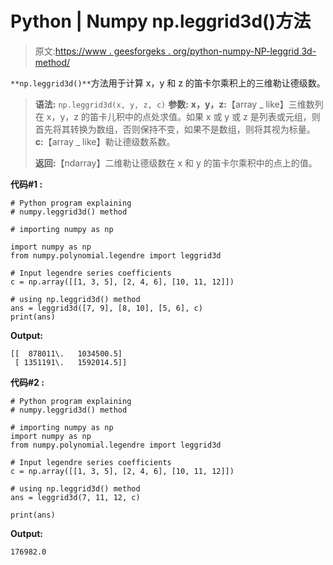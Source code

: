 # Python | Numpy np.leggrid3d()方法

> 原文:[https://www . geesforgeks . org/python-numpy-NP-leggrid 3d-method/](https://www.geeksforgeeks.org/python-numpy-np-leggrid3d-method/)

`**np.leggrid3d()**`方法用于计算 x，y 和 z 的笛卡尔乘积上的三维勒让德级数。

> **语法:** `np.leggrid3d(x, y, z, c)`
> **参数:**
> **x，y，z:**【array _ like】三维数列在 x，y，z 的笛卡儿积中的点处求值。如果 x 或 y 或 z 是列表或元组，则首先将其转换为数组，否则保持不变，如果不是数组，则将其视为标量。
> **c:**【array _ like】勒让德级数系数。
> 
> **返回:**【ndarray】二维勒让德级数在 x 和 y 的笛卡尔乘积中的点上的值。

**代码#1 :**

```
# Python program explaining
# numpy.leggrid3d() method 

# importing numpy as np

import numpy as np 
from numpy.polynomial.legendre import leggrid3d

# Input legendre series coefficients
c = np.array([[1, 3, 5], [2, 4, 6], [10, 11, 12]]) 

# using np.leggrid3d() method 
ans = leggrid3d([7, 9], [8, 10], [5, 6], c)
print(ans)
```

**Output:**

```
[[  878011\.   1034500.5]
 [ 1351191\.   1592014.5]]

```

**代码#2 :**

```
# Python program explaining
# numpy.leggrid3d() method 

# importing numpy as np 
import numpy as np 
from numpy.polynomial.legendre import leggrid3d

# Input legendre series coefficients
c = np.array([[1, 3, 5], [2, 4, 6], [10, 11, 12]]) 

# using np.leggrid3d() method 
ans = leggrid3d(7, 11, 12, c)

print(ans)
```

**Output:**

```
176982.0

```